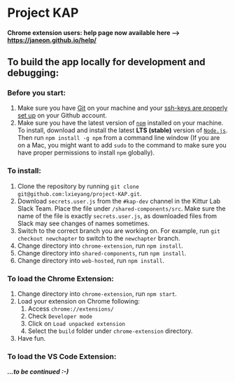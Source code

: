 # Project KAP

#### Chrome extension users: help page now available here --> https://janeon.github.io/help/

## To build the app locally for development and debugging:

### Before you start:
1. Make sure you have [Git](https://git-scm.com/downloads) on your machine and your [ssh-keys are properly set up](https://help.github.com/articles/adding-a-new-ssh-key-to-your-github-account/) on your Github account.
2. Make sure you have the latest version of [`npm`](https://www.npmjs.com/) installed on your machine. To install, download and install the latest **LTS (stable)** version of [`Node.js`](https://nodejs.org/en/). Then run `npm install -g npm` from a command line window (If you are on a Mac, you might want to add `sudo` to the command to make sure you have proper permissions to install `npm` globally).


### To install:

1. Clone the repository by running `git clone git@github.com:lxieyang/project-KAP.git`.
2. Download `secrets.user.js` from the `#kap-dev` channel in the Kittur Lab Slack Team. Place the file under `/shared-components/src`. Make sure the name of the file is exactly `secrets.user.js`, as downloaded files from Slack may see changes of names sometimes.
3. Switch to the correct branch you are working on. For example, run `git checkout newchapter` to switch to the `newchapter` branch.
4. Change directory into `chrome-extension`, run `npm install`.
5. Change directory into `shared-components`, run `npm install`.
6. Change directory into `web-hosted`, run `npm install`.

### To load the Chrome Extension:

1. Change directory into `chrome-extension`, run `npm start`.
2. Load your extension on Chrome following:
    1. Access `chrome://extensions/`
    2. Check `Developer mode`
    3. Click on `Load unpacked extension`
    4. Select the `build` folder under `chrome-extension` directory.
3. Have fun.

### To load the VS Code Extension:

***...to be continued :-)***
